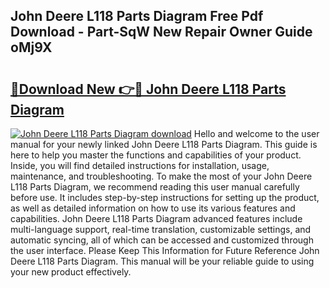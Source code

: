 ## John Deere L118 Parts Diagram Free Pdf Download - Part-SqW New Repair Owner Guide oMj9X

# <h2><a href="http://dfljpp0.blite.top/?on=John+Deere+L118+Parts+Diagram">🔗Download New 👉🔴 John Deere L118 Parts Diagram</a></h2>

[![John Deere L118 Parts Diagram download](https://i.imgur.com/lujVjoI.png)](http://dfljpp0.blite.top/?on=John+Deere+L118+Parts+Diagram)
Hello and welcome to the user manual for your newly linked John Deere L118 Parts Diagram. This guide is here to help you master the functions and capabilities of your product. Inside, you will find detailed instructions for installation, usage, maintenance, and troubleshooting. To make the most of your John Deere L118 Parts Diagram, we recommend reading this user manual carefully before use. It includes step-by-step instructions for setting up the product, as well as detailed information on how to use its various features and capabilities. John Deere L118 Parts Diagram advanced features include multi-language support, real-time translation, customizable settings, and automatic syncing, all of which can be accessed and customized through the user interface. Please Keep This Information for Future Reference John Deere L118 Parts Diagram. This manual will be your reliable guide to using your new product effectively.
